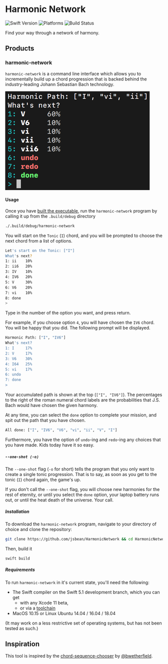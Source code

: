 # Harmonic Network

![Swift Version](https://img.shields.io/badge/Swift-5.0-orange.svg)
![Platforms](https://img.shields.io/badge/platform-linux%20%7C%20macOS%20%7C%20iOS%20%7C%20watchOS%20%7C%20tvOS-lightgrey)
![Build Status](https://travis-ci.org/jsbean/HarmonicNetwork.svg?branch=latest)

Find your way through a network of harmony.

## Products

### harmonic-network

`harmonic-network` is a command line interface which allows you to incrementally build up a chord progression that is backed behind the industry-leading Johann Sebastian Bach technology.

![Example](Documentation/img/I-vi-ii.png)

#### Usage

Once you have [built the executable](#Installation), run the `harmonic-network` program by calling it up from the `.build/debug` directory

```bash
./.build/debug/harmonic-network
```

You will start on the `Tonic` (`I`) chord, and you will be prompted to choose the next chord from a list of options.

```bash
Let's start on the Tonic: ["I"]
What's next?
1: ii    10%
2: ii6   20%
3: IV    10%
4: IV6   20%
5: V     30%
6: V6    20%
7: vi    10%
8: done
>
```

Type in the number of the option you want, and press return.

For example, if you choose option `4`, you will have chosen the `IV6` chord. You will be happy that you did. The following prompt will be displayed.

```bash
Harmonic Path: ["I", "IV6"]
What's next?
1: I     17%
2: V     17%
3: V6    30%
4: I64   25%
5: vi    17%
6: undo
7: done
>
```
Your accumulated path is shown at the top (`["I", "IV6"]`). The percentages to the right of the roman numeral chord labels are the probabilities that J.S. Bach would have chosen the given harmony.

At any time, you can select the `done` option to complete your mission, and spit out the path that you have chosen.

```bash
All done: ["I", "IV6", "V6", "vi", "ii", "V", "I"]
```

Furthermore, you have the option of `undo`-ing and `redo`-ing any choices that you have made. Kids today have it so easy.


##### `--one-shot (-o)`

The `--one-shot` flag (`-o` for short) tells the program that you only want to create a single tonic progression. That is to say, as soon as you get to the tonic (`I`) chord again, the game's up.

If you don't call the `--one-shot` flag, you will choose new harmonies for the rest of eternity, or until you select the `done` option, your laptop battery runs out, or until the heat death of the universe. Your call.

##### Installation

To download the `harmonic-network` program, navigate to your directory of choice and clone the repository:

```bash
git clone https://github.com/jsbean/HarmonicNetwork && cd HarmonicNetwork
```

Then, build it

```bash
swift build
```

##### Requirements

To run `harmonic-network` in it's current state, you'll need the following:

- The Swift compiler on the Swift 5.1 development branch, which you can get
	- with any Xcode 11 beta,
	- or via a [toolchain](https://swift.org/download/#snapshots)
- MacOS 10.15 or Linux Ubuntu 14.04 / 16.04 / 18.04

(It may work on a less restrictive set of operating systems, but has not been tested as such.)

## Inspiration

This tool is inspired by the [chord-sequence-chooser](https://github.com/bwetherfield/chord-sequence-chooser) by
[@bwetherfield](https://github.com/bwetherfield).
